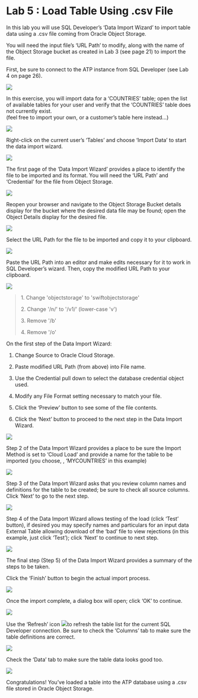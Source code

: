 # Lab 5 : Load Table Using .csv File

In this lab you will use SQL Developer’s ‘Data Import Wizard’ to import
table data using a .csv file coming from Oracle Object Storage.

You will need the input file’s ‘URL Path’ to modify, along with the name
of the Object Storage bucket as created in Lab 3 (see page 21) to import
the file.

First, be sure to connect to the ATP instance from SQL Developer (see
Lab 4 on page 26).

![](images/image57.png)

In this exercise, you will import data for a ‘COUNTRIES’ table; open the
list of available tables for your user and verify that the ‘COUNTRIES’
table does not currently exist.  
(feel free to import your own, or a customer’s table here instead…)

![](images/image58.png)

Right-click on the current user’s ‘Tables’ and choose ‘Import Data’ to
start the data import wizard.

![](images/image59.png)

The first page of the ‘Data Import Wizard’ provides a place to identify
the file to be imported and its format. You will need the ‘URL Path’ and
‘Credential’ for the file from Object Storage.

![](images/image60.png)

Reopen your browser and navigate to the Object Storage Bucket details
display for the bucket where the desired data file may be found; open
the Object Details display for the desired file.

![](images/image61.png)

Select the URL Path for the file to be imported and copy it to your
clipboard.

![](images/image62.png)

Paste the URL Path into an editor and make edits necessary for it to
work in SQL Developer’s wizard. Then, copy the modified URL Path to your
clipboard.

![](images/image63.png)

> 1\. Change 'objectstorage' to 'swiftobjectstorage'
> 
> 2\. Change '/n/' to '/v1/' (lower-case 'v')
> 
> 3\. Remove '/b'
> 
> 4\. Remove '/o'

On the first step of the Data Import Wizard:

1.  Change Source to Oracle Cloud Storage.

2.  Paste modified URL Path (from above) into File name.

3.  Use the Credential pull down to select the database credential
    object used.

4.  Modify any File Format setting necessary to match your file.

5.  Click the ‘Preview’ button to see some of the file contents.

6.  Click the ‘Next’ button to proceed to the next step in the Data
    Import Wizard.

![](images/image64.png)

Step 2 of the Data Import Wizard provides a place to be sure the Import
Method is set to ‘Cloud Load’ and provide a name for the table to be
imported (you choose, , ‘MYCOUNTRIES’ in this example)

![](images/image65.png)

Step 3 of the Data Import Wizard asks that you review column names and
definitions for the table to be created; be sure to check all source
columns. Click ‘Next’ to go to the next step.

![](images/image66.png)

Step 4 of the Data Import Wizard allows testing of the load (click
‘Test’ button), if desired you may specify names and particulars for
an input data External Table allowing download of the ‘bad’ file to view
rejections (in this example, just click ‘Test’); click ‘Next’ to
continue to next step.

![](images/image67.png)

The final step (Step 5) of the Data Import Wizard provides a summary of
the steps to be taken.

Click the ‘Finish’ button to begin the actual import process.

![](images/image68.png)

Once the import complete, a dialog box will open; click ‘OK’ to
continue.

![](images/image69.png)

Use the ‘Refresh’ icon ![](images/image70.png)to refresh the table list
for the current SQL Developer connection. Be sure to check the ‘Columns’
tab to make sure the table definitions are correct.

![](images/image71.png)

Check the ‘Data’ tab to make sure the table data looks good too.

![](images/image72.png)

Congratulations\! You’ve loaded a table into the ATP database using a
.csv file stored in Oracle Object Storage.

